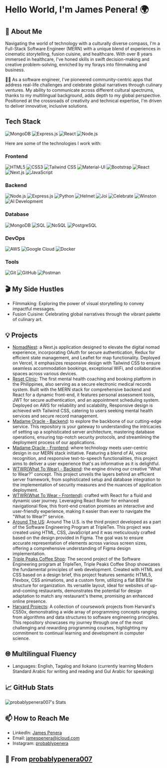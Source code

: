 # Hello World, I'm James Penera! 🌍

## 🌟 About Me
Navigating the world of technology with a culturally diverse compass, I'm a Full-Stack Software Engineer (MERN) with a unique blend of experiences in cinematic storytelling, fusion cuisine, and healthcare. With over 8 years immersed in healthcare, I've honed skills in swift decision-making and creative problem-solving, enriched by my forays into filmmaking and business.

👨‍💻 As a software engineer, I've pioneered community-centric apps that address real-life challenges and celebrate global narratives through culinary ventures. My ability to communicate across different cultural spectrums, thanks to my multilingual background, adds depth to my global perspective. Positioned at the crossroads of creativity and technical expertise, I'm driven to deliver innovative, inclusive solutions.

## Tech Stack
![MongoDB](https://img.shields.io/badge/-MongoDB-47A248?style=flat-square&logo=mongodb&logoColor=white)
![Express.js](https://img.shields.io/badge/-Express.js-000000?style=flat-square)
![React](https://img.shields.io/badge/-React-61DAFB?style=flat-square&logo=react&logoColor=white)
![Node.js](https://img.shields.io/badge/-Node.js-339933?style=flat-square&logo=Node.js&logoColor=white)

Here are some of the technologies I work with:

### Frontend
![HTML5](https://img.shields.io/badge/-HTML5-E34F26?style=flat-square&logo=html5&logoColor=white)
![CSS3](https://img.shields.io/badge/-CSS3-1572B6?style=flat-square&logo=css3&logoColor=white)
![Tailwind CSS](https://img.shields.io/badge/-Tailwind_CSS-06B6D4?style=flat-square&logo=tailwind-css&logoColor=white)
![Material-UI](https://img.shields.io/badge/-Material--UI-0081CB?style=flat-square&logo=material-ui&logoColor=white)
![Bootstrap](https://img.shields.io/badge/-Bootstrap-7952B3?style=flat-square&logo=bootstrap&logoColor=white)
![React](https://img.shields.io/badge/-React-61DAFB?style=flat-square&logo=react&logoColor=white)
![Next.js](https://img.shields.io/badge/-Next.js-000000?style=flat-square&logo=next.js&logoColor=white)
![JavaScript](https://img.shields.io/badge/-JavaScript-F7DF1E?style=flat-square&logo=javascript&logoColor=black)

### Backend
![Node.js](https://img.shields.io/badge/-Node.js-339933?style=flat-square&logo=Node.js&logoColor=white)
![Express.js](https://img.shields.io/badge/-Express.js-000000?style=flat-square)
![Python](https://img.shields.io/badge/-Python-3776AB?style=flat-square&logo=python&logoColor=white)
![Helmet](https://img.shields.io/badge/-Helmet-4E8C5E?style=flat-square)
![Joi](https://img.shields.io/badge/-Joi-9C27B0?style=flat-square)
![Celebrate](https://img.shields.io/badge/-Celebrate-7B1FA2?style=flat-square)
![Winston](https://img.shields.io/badge/-Winston-76B900?style=flat-square)
![AI Development](https://img.shields.io/badge/-AI_Development-0A0A0A?style=flat-square)

### Database
![MongoDB](https://img.shields.io/badge/-MongoDB-47A248?style=flat-square&logo=mongodb&logoColor=white)
![SQL](https://img.shields.io/badge/-SQL-4479A1?style=flat-square&logo=postgresql&logoColor=white)
![NoSQL](https://img.shields.io/badge/-NoSQL-005571?style=flat-square&logo=mongodb&logoColor=white)
![PostgreSQL](https://img.shields.io/badge/-PostgreSQL-316192?style=flat-square&logo=postgresql&logoColor=white)

### DevOps
![AWS](https://img.shields.io/badge/-AWS-232F3E?style=flat-square&logo=amazon-aws)
![Google Cloud](https://img.shields.io/badge/-Google_Cloud-4285F4?style=flat-square&logo=google-cloud&logoColor=white)
![Docker](https://img.shields.io/badge/-Docker-2496ED?style=flat-square&logo=docker&logoColor=white)


### Tools
![Git](https://img.shields.io/badge/-Git-F05032?style=flat-square&logo=git&logoColor=white)
![GitHub](https://img.shields.io/badge/-GitHub-181717?style=flat-square&logo=github)
![Postman](https://img.shields.io/badge/-Postman-FF6C37?style=flat-square&logo=postman&logoColor=white)



## 🎬 My Side Hustles
- Filmmaking: Exploring the power of visual storytelling to convey impactful messages. 
- Fusion Cuisine: Celebrating global narratives through the vibrant palette of culinary art.

## 💡 Projects
- [NomadNest](https://nomad-nest-probablypenera007s-projects.vercel.app/): a Next.js application designed to elevate the digital nomad experience, incorporating OAuth for secure authentication, Redux for efficient state management, and Leaflet for map functionality. Deployed on Vercel, it emphasizes responsive design with Tailwind CSS to ensure seamless accommodation bookings, exceptional WiFi, and collaborative spaces across various devices.
- [Reset Clinic](https://www.resetclinic.io/#/): The first mental health coaching and booking platform in the Philippines, also serving as a secure electronic medical records system. Built with the MERN stack for comprehensive backend and React for a dynamic front-end, it features personal assessment tools, JWT for secure authentication, and an appointment scheduling system. Deployed on AWS for reliability and scalability, Responsive design is achieved with Tailwind CSS, catering to users seeking mental health services and secure record management.
- [Madame Oracle - Backend](https://github.com/probablypenera007/madame-backend): to explore the backbone of our cutting-edge service. This repository is your gateway to understanding the intricacies of setting up a sophisticated server architecture, mastering database operations, ensuring top-notch security protocols, and streamlining the deployment process of our applications.
- [Madame Oracle - Frontend](https://github.com/probablypenera007/madame-frontend): where technology meets user-centric design in our MERN stack initiative. Featuring a blend of AI, voice recognition, and responsive text-to-speech functionalities, this project aims to deliver a user experience that's as informative as it is delightful.
- [WTWR(What To Wear) - Backend](https://github.com/probablypenera007/se_project_express): the engine driving our creative "What to Wear?" concept. This project unveils the layers behind an efficient server framework, from sophisticated setup and database integration to the implementation of security measures and the nuances of application deployment.
- [WTWR(What To Wear - Frontend)](https://github.com/probablypenera007/se_project_react):  crafted with React for a fluid and dynamic user journey. Leveraging React Router for enhanced navigational flow, this front-end creation promises an interactive and user-friendly experience, making it easier than ever to navigate the "What to Wear?" service.
- [Around The US](https://github.com/probablypenera007/se_project_aroundtheus): Around The U.S. is the third project developed as a part of the Software Engineering Program at TripleTen. This project was created using HTML, CSS, JavaScript and it was meticulously crafted based on the design provided in Figma. The goal was to ensure accurate representation of elements across various screen sizes, offering a comprehensive understanding of Figma design implementation.
- [Triple Peaks Coffee Shop](https://github.com/probablypenera007/se_project_coffeeshop): The second project of the Software Engineering program at TripleTen, Triple Peaks Coffee Shop showcases the fundamental principles of web development. Created with HTML and CSS based on a design brief, this project features semantic HTML5, Flexbox, CSS animations, and a custom form, utilizing a flat BEM file structure for organization. Its versatile layout, ideal for websites of up-and-coming restaurants, demonstrates the potential for design adaptation to match any restaurant's theme, promising an enhanced online presence.
- [Harvard Projects](https://github.com/probablypenera007/harvard-projects): A collection of coursework projects from Harvard's CS50x, demonstrating a wide array of programming concepts ranging from algorithms and data structures to software engineering principles. This repository showcases my journey through one of the most challenging and rewarding programming courses, highlighting my commitment to continual learning and development in computer science.


## 🌐 Multilingual Fluency
- Languages: English, Tagalog and Ilokano (currently learning Modern Standard Arabic for writing and reading and Gul Arabic for speaking)

## 📈 GitHub Stats
![probablypenera007's Stats](https://github-readme-stats.vercel.app/api?username=probablypenera007&theme=vue-dark&show_icons=true&hide_border=true&count_private=true)

## 📫 How to Reach Me
- LinkedIn: [James Penera](www.linkedin.com/in/james-penera)
- Email: [jamespenera@icloud.com](mailto:jamespenera@icloud.com)
- Instagram: [probablypenera](https://www.instagram.com/probablypenera/)

## 🌟 From [probablypenera007](https://github.com/probablypenera007)

<!---
probablypenera007/probablypenera007 is a ✨ special ✨ repository because its `README.md` (this file) appears on your GitHub profile.
You can click the Preview link to take a look at your changes.
--->
